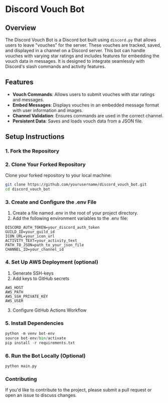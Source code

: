 # Discord Vouch Bot

## Overview

The Discord Vouch Bot is a Discord bot built using `discord.py` that allows users to leave "vouches" for the server. These vouches are tracked, saved, and displayed in a channel on a Discord server. This bot can handle vouches with varying star ratings and includes features for embedding the vouch data in messages. It is designed to integrate seamlessly with Discord's slash commands and activity features.

## Features

- **Vouch Commands**: Allows users to submit vouches with star ratings and messages.
- **Embed Messages**: Displays vouches in an embedded message format with user information and images.
- **Channel Validation**: Ensures commands are used in the correct channel.
- **Persistent Data**: Saves and loads vouch data from a JSON file.

## Setup Instructions

### 1. Fork the Repository

### 2. Clone Your Forked Repository

Clone your forked repository to your local machine:

```bash
git clone https://github.com/yourusername/discord_vouch_bot.git
cd discord_vouch_bot
```

### 3. Create and Configure the .env File

1. Create a file named .env in the root of your project directory.
2. Add the following environment variables to the .env file:

```env
DISCORD_AUTH_TOKEN=your_discord_auth_token
GUILD_ID=your_guild_id
ICON_URL=your_icon_url
ACTIVITY_TEXT=your_activity_text
PATH_TO_JSON=path_to_your_json_file
CHANNEL_ID=your_channel_id
```

### 4. Set Up AWS Deployment (optional)

1. Generate SSH-keys
2. Add keys to GitHub secrets

```env
AWS_HOST
AWS_PATH
AWS_SSH_PRIVATE_KEY
AWS_USER
```

3. Configure GitHub Actions Workflow

### 5. Install Dependencies
```python
python -m venv bot-env
source bot-env/bin/activate
pip install -r requirements.txt
```

### 6. Run the Bot Locally (Optional)

```python
python main.py
```

### Contributing

If you'd like to contribute to the project, please submit a pull request or open an issue to discuss changes.



